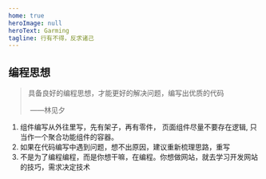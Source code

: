 ```yaml
---
home: true
heroImage: null
heroText: Garming
tagline: 行有不得，反求诸己
---
```


<!-- 参考博客：https://gitee.com/zoomze/vuepress-blog -->

## 编程思想

> 具备良好的编程思想，才能更好的解决问题，编写出优质的代码
>
> ​																												——林见夕



1. 组件编写从外往里写，先有架子，再有零件， 页面组件尽量不要存在逻辑, 只当作一个聚合功能组件的容器。
2. 如果在代码编写中遇到问题，想不出原因，建议重新梳理思路，重写
3. 不是为了编程编程，而是你想干嘛，在编程。你想做网站，就去学习开发网站的技巧，需求决定技术


